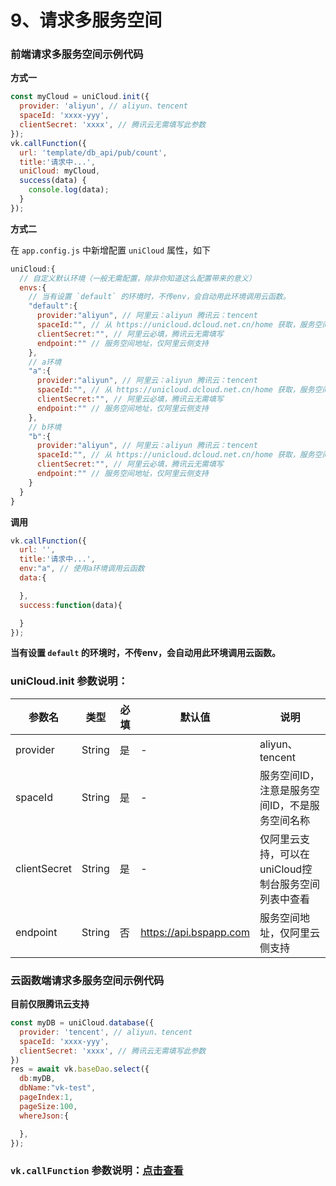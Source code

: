 # 9、请求多服务空间
 
 
### 前端请求多服务空间示例代码

**方式一**
```js
const myCloud = uniCloud.init({
  provider: 'aliyun', // aliyun、tencent
  spaceId: 'xxxx-yyy',
  clientSecret: 'xxxx', // 腾讯云无需填写此参数
});
vk.callFunction({
  url: 'template/db_api/pub/count',
  title:'请求中...',
  uniCloud: myCloud,
  success(data) {
    console.log(data);
  }
});
```


**方式二**

在 `app.config.js` 中新增配置 `uniCloud` 属性，如下

```js
uniCloud:{
  // 自定义默认环境（一般无需配置，除非你知道这么配置带来的意义）
  envs:{
    // 当有设置 `default` 的环境时，不传env，会自动用此环境调用云函数。
    "default":{
      provider:"aliyun", // 阿里云：aliyun 腾讯云：tencent
      spaceId:"", // 从 https://unicloud.dcloud.net.cn/home 获取，服务空间ID，注意是服务空间ID，不是服务空间名称
      clientSecret:"", // 阿里云必填，腾讯云无需填写
      endpoint:"" // 服务空间地址，仅阿里云侧支持
    },
    // a环境
    "a":{
      provider:"aliyun", // 阿里云：aliyun 腾讯云：tencent
      spaceId:"", // 从 https://unicloud.dcloud.net.cn/home 获取，服务空间ID，注意是服务空间ID，不是服务空间名称
      clientSecret:"", // 阿里云必填，腾讯云无需填写
      endpoint:"" // 服务空间地址，仅阿里云侧支持
    },
    // b环境
    "b":{
      provider:"aliyun", // 阿里云：aliyun 腾讯云：tencent
      spaceId:"", // 从 https://unicloud.dcloud.net.cn/home 获取，服务空间ID，注意是服务空间ID，不是服务空间名称
      clientSecret:"", // 阿里云必填，腾讯云无需填写
      endpoint:"" // 服务空间地址，仅阿里云侧支持
    }
  }
}
```

**调用**
```js
vk.callFunction({
  url: '',
  title:'请求中...',
  env:"a", // 使用a环境调用云函数
  data:{

  },
  success:function(data){

  }
});
```

**当有设置 `default` 的环境时，不传env，会自动用此环境调用云函数。**

### uniCloud.init 参数说明：

|参数名				|类型		|必填	|默认值									|说明																									|
|------- |-----------|---------|-------|-------|
|provider			|String	|是		|-											|aliyun、tencent																			|
|spaceId			|String	|是		|-											|服务空间ID，注意是服务空间ID，不是服务空间名称				|
|clientSecret	|String	|是		|-											|仅阿里云支持，可以在uniCloud控制台服务空间列表中查看	|
|endpoint			|String	|否		|https://api.bspapp.com	|服务空间地址，仅阿里云侧支持													|

### 云函数端请求多服务空间示例代码

**目前仅限腾讯云支持**
```js
const myDB = uniCloud.database({
  provider: 'tencent', // aliyun、tencent
  spaceId: 'xxxx-yyy',
  clientSecret: 'xxxx', // 腾讯云无需填写此参数
})
res = await vk.baseDao.select({
  db:myDB,
  dbName:"vk-test",
  pageIndex:1,
  pageSize:100,
  whereJson:{

  },
});
```



### `vk.callFunction` 参数说明：[点击查看](https://vkdoc.fsq.pub/client/pages/callFunction.html)